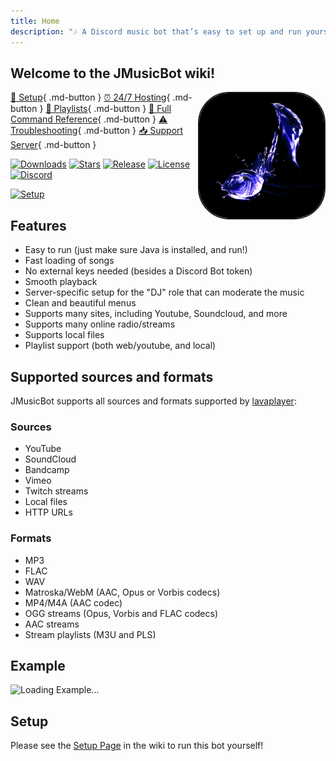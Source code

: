 ```yaml
---
title: Home
description: "🎶 A Discord music bot that’s easy to set up and run yourself!"
---
```


## Welcome to the **JMusicBot** wiki!

<img align="right" src="assets/images/logo.png" style="border:2px solid;border-radius:50px;" height="200" width="200">

[🔢 Setup](/Setup){ .md-button }
[⏰ 24/7 Hosting](/Hosting){ .md-button } 
[📃 Playlists](/Playlists){ .md-button } 
[📜 Full Command Reference](/Commands){ .md-button } 
[⚠ Troubleshooting](/Troubleshooting){ .md-button } 
[📥 Support Server](https://discord.gg/0p9LSGoRLu6Pet0k){ .md-button }
  
[![Downloads](https://img.shields.io/github/downloads/jagrosh/MusicBot/total.svg)](https://github.com/jagrosh/MusicBot/releases/latest)
[![Stars](https://img.shields.io/github/stars/jagrosh/MusicBot.svg)](https://github.com/jagrosh/MusicBot/stargazers)
[![Release](https://img.shields.io/github/release/jagrosh/MusicBot.svg)](https://github.com/jagrosh/MusicBot/releases/latest)
[![License](https://img.shields.io/github/license/jagrosh/MusicBot.svg)](https://github.com/jagrosh/MusicBot/blob/master/LICENSE)
[![Discord](https://discordapp.com/api/guilds/147698382092238848/widget.png)](https://discord.gg/0p9LSGoRLu6Pet0k)

[![Setup](/assets/images/setup-banner.png)](/Setup)

## Features
  * Easy to run (just make sure Java is installed, and run!)
  * Fast loading of songs
  * No external keys needed (besides a Discord Bot token)
  * Smooth playback
  * Server-specific setup for the "DJ" role that can moderate the music
  * Clean and beautiful menus
  * Supports many sites, including Youtube, Soundcloud, and more
  * Supports many online radio/streams
  * Supports local files
  * Playlist support (both web/youtube, and local)

## Supported sources and formats
JMusicBot supports all sources and formats supported by [lavaplayer](https://github.com/sedmelluq/lavaplayer#supported-formats):
### Sources
  * YouTube
  * SoundCloud
  * Bandcamp
  * Vimeo
  * Twitch streams
  * Local files
  * HTTP URLs
### Formats
  * MP3
  * FLAC
  * WAV
  * Matroska/WebM (AAC, Opus or Vorbis codecs)
  * MP4/M4A (AAC codec)
  * OGG streams (Opus, Vorbis and FLAC codecs)
  * AAC streams
  * Stream playlists (M3U and PLS)

## Example
![Loading Example...](/assets/images/example.gif)

## Setup
Please see the [Setup Page](/Setup) in the wiki to run this bot yourself!
